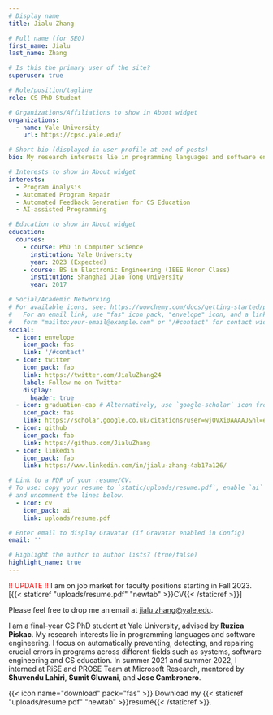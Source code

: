 ```yaml
---
# Display name
title: Jialu Zhang 

# Full name (for SEO)
first_name: Jialu
last_name: Zhang

# Is this the primary user of the site?
superuser: true

# Role/position/tagline
role: CS PhD Student 

# Organizations/Affiliations to show in About widget
organizations:
  - name: Yale University
    url: https://cpsc.yale.edu/

# Short bio (displayed in user profile at end of posts)
bio: My research interests lie in programming languages and software engineering. I focus on automatically preventing, detecting, and repairing crucial errors in programs across different fields such as systems, software engineering and CS education.

# Interests to show in About widget
interests:
  - Program Analysis
  - Automated Program Repair
  - Automated Feedback Generation for CS Education
  - AI-assisted Programming

# Education to show in About widget
education:
  courses:
    - course: PhD in Computer Science
      institution: Yale University
      year: 2023 (Expected)
    - course: BS in Electronic Engineering (IEEE Honor Class)
      institution: Shanghai Jiao Tong University
      year: 2017

# Social/Academic Networking
# For available icons, see: https://wowchemy.com/docs/getting-started/page-builder/#icons
#   For an email link, use "fas" icon pack, "envelope" icon, and a link in the
#   form "mailto:your-email@example.com" or "/#contact" for contact widget.
social:
  - icon: envelope
    icon_pack: fas
    link: '/#contact'
  - icon: twitter
    icon_pack: fab
    link: https://twitter.com/JialuZhang24
    label: Follow me on Twitter
    display:
      header: true
  - icon: graduation-cap # Alternatively, use `google-scholar` icon from `ai` icon pack
    icon_pack: fas
    link: https://scholar.google.co.uk/citations?user=wjOVXi0AAAAJ&hl=en&oi=ao
  - icon: github
    icon_pack: fab
    link: https://github.com/JialuZhang
  - icon: linkedin
    icon_pack: fab
    link: https://www.linkedin.com/in/jialu-zhang-4ab17a126/

# Link to a PDF of your resume/CV.
# To use: copy your resume to `static/uploads/resume.pdf`, enable `ai` icons in `params.yaml`,
# and uncomment the lines below.
  - icon: cv
    icon_pack: ai
    link: uploads/resume.pdf

# Enter email to display Gravatar (if Gravatar enabled in Config)
email: ''

# Highlight the author in author lists? (true/false)
highlight_name: true
---
```

<span style="color:red">!! UPDATE !!</span> I am on job market for faculty positions starting in Fall 2023. [{{< staticref "uploads/resume.pdf" "newtab" >}}CV{{< /staticref >}}]

Please feel free to drop me an email at jialu.zhang@yale.edu.

I am a final-year CS PhD student at Yale University, advised by __Ruzica Piskac__. My research interests lie in programming languages and software engineering. I focus on automatically preventing, detecting, and repairing crucial errors in programs across different fields such as systems, software engineering and CS education. In summer 2021 and summer 2022, I interned at RiSE and PROSE Team at Microsoft Research, mentored by __Shuvendu Lahiri__, __Sumit Gluwani__, and __Jose Cambronero__.

{{< icon name="download" pack="fas" >}} Download my {{< staticref "uploads/resume.pdf" "newtab" >}}resumé{{< /staticref >}}.
